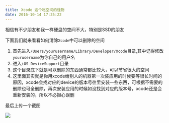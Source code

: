 ```yaml
---
title: Xcode 这个吃空间的怪物
date: 2016-10-14 17:35:22
---
```


相信有不少朋友和我一样硬盘的空间不大，特别是SSD的朋友

下面我们就来看看如何清除`Xcode`中可以删除的空间

1. 首先进入`/Users/yourusername/Library/Developer/Xcode`目录,其中记得修改`yourusername`为你自己的用户名
2. 进入`iOS DeviceSupport`目录
3. 这个目录底下就是可以删除的东西通常都比较大，可以节省很大的空间
4. 这里面其实就是你用xcode给别人的机器第一次装应用的时候要等很长时间的原因，xcode会找对应的device的版本号往里安装一些东西，可根据不需要的删除也可全删除，再次安装应用的时候如没找到对应的版本号，xcode还是会重新安装的，所以不必担心误删

最后上传一个截图

![](https://github.com/lizhaobomb/lizhaobomb.github.io/blob/master/tags/xcode.png)